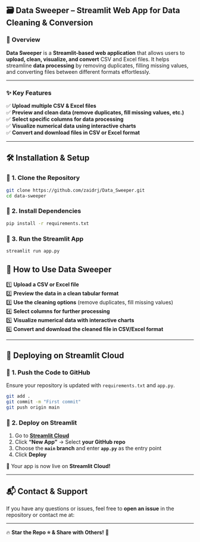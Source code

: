 ## 🗃 Data Sweeper – Streamlit Web App for Data Cleaning & Conversion  

### 🚀 **Overview**  
**Data Sweeper** is a **Streamlit-based web application** that allows users to **upload, clean, visualize, and convert** CSV and Excel files. It helps streamline **data processing** by removing duplicates, filling missing values, and converting files between different formats effortlessly.  

---

### ✨ **Key Features**  
✅ **Upload multiple CSV & Excel files**  
✅ **Preview and clean data (remove duplicates, fill missing values, etc.)**  
✅ **Select specific columns for data processing**  
✅ **Visualize numerical data using interactive charts**  
✅ **Convert and download files in CSV or Excel format**  

---

## 🛠 **Installation & Setup**  

### 📌 **1. Clone the Repository**  
```sh
git clone https://github.com/zaidrj/Data_Sweeper.git
cd data-sweeper
```


### 📌 **2. Install Dependencies**  
```sh
pip install -r requirements.txt
```

### 📌 **3. Run the Streamlit App**  
```sh
streamlit run app.py
```



## 🎯 **How to Use Data Sweeper**  

1️⃣ **Upload a CSV or Excel file**  
2️⃣ **Preview the data in a clean tabular format**  
3️⃣ **Use the cleaning options** (remove duplicates, fill missing values)  
4️⃣ **Select columns for further processing**  
5️⃣ **Visualize numerical data with interactive charts**  
6️⃣ **Convert and download the cleaned file in CSV/Excel format**  

---

## 🚀 **Deploying on Streamlit Cloud**  

### 📌 **1. Push the Code to GitHub**  
Ensure your repository is updated with `requirements.txt` and `app.py`.  

```sh
git add .
git commit -m "First commit"
git push origin main
```

### 📌 **2. Deploy on Streamlit**  
1. Go to **[Streamlit Cloud](https://share.streamlit.io/)**  
2. Click **“New App”** → Select **your GitHub repo**  
3. Choose the **`main` branch** and enter **`app.py`** as the entry point  
4. Click **Deploy**  

🎉 Your app is now live on **Streamlit Cloud!**  

---

## 📬 **Contact & Support**  
If you have any questions or issues, feel free to **open an issue** in the repository or contact me at:  


---

🔥 **Star the Repo ⭐ & Share with Others!** 🚀